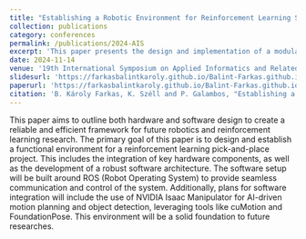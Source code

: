 ```yaml
---
title: "Establishing a Robotic Environment for Reinforcement Learning Study"
collection: publications
category: conferences
permalink: /publications/2024-AIS
excerpt: 'This paper presents the design and implementation of a modular robotic environment tailored for reinforcement learning-based manipulation tasks. Utilizing a UR5e robot, Robotiq gripper, and Intel RealSense camera, the system integrates ROS2 and NVIDIA Isaac Manipulator for real-time motion planning and perception. The setup provides a robust foundation for future research in adaptive grasping, sim-to-real transfer, and autonomous robotic behavior.'
date: 2024-11-14
venue: '19th International Symposium on Applied Informatics and Related Areas - Proceedings (AIS)'
slidesurl: 'https://farkasbalintkaroly.github.io/Balint-Farkas.github.io/files/AIS_2024_PPT.pptx'
paperurl: 'https://farkasbalintkaroly.github.io/Balint-Farkas.github.io/files/AIS_2024.pdf'
citation: 'B. Károly Farkas, K. Széll and P. Galambos, "Establishing a Robotic Environment for Reinforcement Learning Study", 2024 19th International Symposium on Applied Informatics and Related Areas (AIS), Székesfehérvár, Hungary, 2024, 164 p. pp. 16-20., 4 p.'
---
```


This paper aims to outline both hardware and
software design to create a reliable and efficient framework
for future robotics and reinforcement learning research. The
primary goal of this paper is to design and establish a functional
environment for a reinforcement learning pick-and-place project.
This includes the integration of key hardware components, as
well as the development of a robust software architecture. The
software setup will be built around ROS (Robot Operating
System) to provide seamless communication and control of the
system. Additionally, plans for software integration will include
the use of NVIDIA Isaac Manipulator for AI-driven motion
planning and object detection, leveraging tools like cuMotion and
FoundationPose. This environment will be a solid foundation to
future researches.